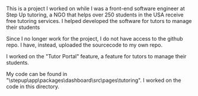 This is a project I worked on while I was a front-end software engineer at Step Up tutoring, a NGO that helps over 250 students in the USA receive free tutoring services. I helped developed the software for tutors to manage their students

Since I no longer work for the project, I do not have access to the github repo. I have, instead, uploaded the sourcecode to my own repo.

I worked on the "Tutor Portal" feature, a feature for tutors to manage their students.

My code can be found in  "\stepup\app\packages\dashboard\src\pages\tutoring". I worked on the code in this directory.
